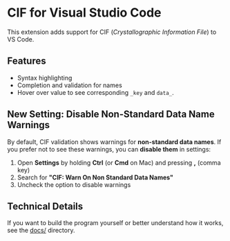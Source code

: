 # CIF for Visual Studio Code

This extension adds support for CIF (_Crystallographic Information File_) to VS Code.

## Features

- Syntax highlighting
- Completion and validation for names
- Hover over value to see corresponding `_key` and `data_`.

## New Setting: Disable Non-Standard Data Name Warnings

By default, CIF validation shows warnings for **non-standard data names**.
If you prefer not to see these warnings, you can **disable them** in settings:

1. Open **Settings** by holding **Ctrl** (or **Cmd** on Mac) and pressing **,** (comma key)
2. Search for **"CIF: Warn On Non Standard Data Names"**
3. Uncheck the option to disable warnings

## Technical Details

If you want to build the program yourself or better understand how it works,
see the [docs/](https://github.com/hmkainul/vscode-cif/tree/master/docs) directory.
